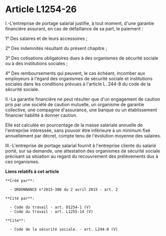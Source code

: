 # Article L1254-26

I.-L'entreprise de portage salarial justifie, à tout moment, d'une garantie financière assurant, en cas de défaillance de sa
part, le paiement : 

1° Des salaires et de leurs accessoires ; 

2° Des indemnités résultant du présent chapitre ; 

3° Des cotisations obligatoires dues à des organismes de sécurité sociale ou à des institutions sociales ; 

4° Des remboursements qui peuvent, le cas échéant, incomber aux employeurs à l'égard des organismes de sécurité sociale et
institutions sociales dans les conditions prévues à l'article L. 244-8 du code de la sécurité sociale. 

II.-La garantie financière ne peut résulter que d'un engagement de caution pris par une société de caution mutuelle, un
organisme de garantie collective, une compagnie d'assurance, une banque ou un établissement financier habilité à donner
caution. 

Elle est calculée en pourcentage de la masse salariale annuelle de l'entreprise intéressée, sans pouvoir être inférieure à un
minimum fixé annuellement par décret, compte tenu de l'évolution moyenne des salaires. 

III.-L'entreprise de portage salarial fournit à l'entreprise cliente du salarié porté, sur sa demande, une attestation des
organismes de sécurité sociale précisant sa situation au regard du recouvrement des prélèvements dus à ces organismes.

**Liens relatifs à cet article**

	**Créé par**:

	  - ORDONNANCE n°2015-380 du 2 avril 2015 - art. 2

	**Cité par**:

	  - Code du travail - art. D1254-1 (V)
	  - Code du travail - art. L1255-14 (V)

	**Cite**:

	  - Code de la sécurité sociale. - art. L244-8 (V)
